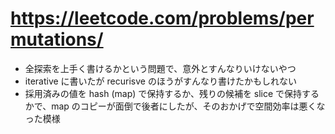 # https://leetcode.com/problems/permutations/

- 全探索を上手く書けるかという問題で、意外とすんなりいけないやつ
- iterative に書いたが recurisve のほうがすんなり書けたかもしれない
- 採用済みの値を hash (map) で保持するか、残りの候補を slice で保持するかで、map のコピーが面倒で後者にしたが、そのおかげで空間効率は悪くなった模様
